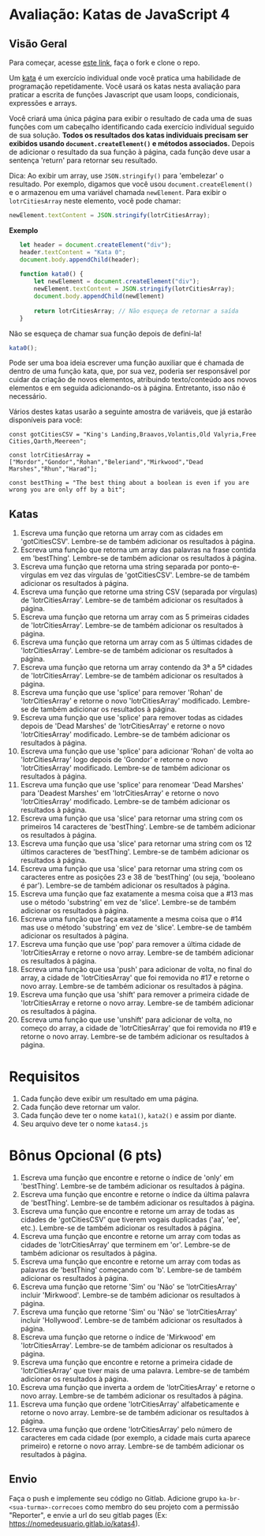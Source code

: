 # Avaliação: Katas de JavaScript 4

## Visão Geral

Para começar, acesse [este link](https://gitlab.com/kenzie-academy-brasil/se/fe/getting-started-with-javascript/s_js-katas-4), faça o fork e clone o repo.


Um [kata](https://en.wikipedia.org/wiki/Kata_(programming)) é um exercício individual onde você pratica uma habilidade de programação repetidamente. Você usará os katas nesta avaliação para praticar a escrita de funções Javascript que usam loops, condicionais, expressões e arrays.

Você criará uma única página para exibir o resultado de cada uma de suas funções com um cabeçalho identificando cada exercício individual seguido de sua solução. **Todos os resultados dos katas individuais precisam ser exibidos usando `document.createElement()` e métodos associados.** Depois de adicionar o resultado da sua função à página, cada função deve usar a sentença 'return' para retornar seu resultado.


Dica: Ao exibir um array, use `JSON.stringify()` para 'embelezar' o resultado. Por exemplo, digamos que você usou `document.createElement()` e o armazenou em uma variável chamada `newElement`. Para exibir o `lotrCitiesArray` neste elemento, você pode chamar:

```js
newElement.textContent = JSON.stringify(lotrCitiesArray);
```

**Exemplo**

```js
   let header = document.createElement("div");
   header.textContent = "Kata 0";
   document.body.appendChild(header);
 
   function kata0() {
       let newElement = document.createElement("div");
       newElement.textContent = JSON.stringify(lotrCitiesArray);
       document.body.appendChild(newElement)
 
       return lotrCitiesArray; // Não esqueça de retornar a saída
   }
``` 

Não se esqueça de chamar sua função depois de defini-la!

```js
kata0();
```

Pode ser uma boa ideia escrever uma função auxiliar que é chamada de dentro de uma função kata, que, por sua vez, poderia ser responsável por cuidar da criação de novos elementos, atribuindo texto/conteúdo aos novos elementos e em seguida adicionando-os à página. Entretanto, isso não é necessário.

Vários destes katas usarão a seguinte amostra de variáveis, que já estarão disponíveis para você:

`const gotCitiesCSV = "King's Landing,Braavos,Volantis,Old Valyria,Free Cities,Qarth,Meereen";`

`const lotrCitiesArray = ["Mordor","Gondor","Rohan","Beleriand","Mirkwood","Dead Marshes","Rhun","Harad"];`

`const bestThing = "The best thing about a boolean is even if you are wrong you are only off by a bit";`

## Katas

1. Escreva uma função que retorna um array com as cidades em 'gotCitiesCSV'. Lembre-se de também adicionar os resultados à página.
2. Escreva uma função que retorna um array das palavras na frase contida em 'bestThing'. Lembre-se de também adicionar os resultados à página.
3. Escreva uma função que retorna uma string separada por ponto-e-vírgulas em vez das vírgulas de 'gotCitiesCSV'. Lembre-se de também adicionar os resultados à página.
4. Escreva uma função que retorne uma string CSV (separada por vírgulas) de 'lotrCitiesArray'. Lembre-se de também adicionar os resultados à página.
5. Escreva uma função que retorna um array com as 5 primeiras cidades de 'lotrCitiesArray'. Lembre-se de também adicionar os resultados à página.
6. Escreva uma função que retorna um array com as 5 últimas cidades de 'lotrCitiesArray'. Lembre-se de também adicionar os resultados à página.
7. Escreva uma função que retorna um array contendo da 3ª a 5ª cidades de 'lotrCitiesArray'. Lembre-se de também adicionar os resultados à página.
8. Escreva uma função que use 'splice' para remover 'Rohan' de 'lotrCitiesArray' e retorne o novo 'lotrCitiesArray' modificado. Lembre-se de também adicionar os resultados à página.
9. Escreva uma função que use 'splice' para remover todas as cidades depois de 'Dead Marshes' de 'lotrCitiesArray' e retorne o novo 'lotrCitiesArray' modificado. Lembre-se de também adicionar os resultados à página.
10. Escreva uma função que use 'splice' para adicionar 'Rohan' de volta ao 'lotrCitiesArray' logo depois de 'Gondor' e retorne o novo 'lotrCitiesArray' modificado. Lembre-se de também adicionar os resultados à página.
11. Escreva uma função que use 'splice' para renomear 'Dead Marshes' para 'Deadest Marshes' em 'lotrCitiesArray' e retorne o novo 'lotrCitiesArray' modificado. Lembre-se de também adicionar os resultados à página.
12. Escreva uma função que usa 'slice' para retornar uma string com os primeiros 14 caracteres de 'bestThing'.  Lembre-se de também adicionar os resultados à página.
13. Escreva uma função que usa 'slice' para retornar uma string com os 12 últimos caracteres de 'bestThing'. Lembre-se de também adicionar os resultados à página.
14. Escreva uma função que usa 'slice' para retornar uma string com os caracteres entre as posições 23 e 38 de 'bestThing' (ou seja, 'booleano é par'). Lembre-se de também adicionar os resultados à página.
15. Escreva uma função que faz exatamente a mesma coisa que a #13 mas use o método 'substring' em vez de 'slice'. Lembre-se de também adicionar os resultados à página.
16. Escreva uma função que faça exatamente a mesma coisa que o #14 mas use o método 'substring' em vez de 'slice'. Lembre-se de também adicionar os resultados à página.
17. Escreva uma função que use 'pop' para remover a última cidade de 'lotrCitiesArray e retorne o novo array. Lembre-se de também adicionar os resultados à página.
18. Escreva uma função que usa 'push' para adicionar de volta, no final do array, a cidade de 'lotrCitiesArray' que foi removida no #17 e retorne o novo array. Lembre-se de também adicionar os resultados à página.
19. Escreva uma função que usa 'shift' para remover a primeira cidade de 'lotrCitiesArray e retorne o novo array. Lembre-se de também adicionar os resultados à página.
20. Escreva uma função que use 'unshift' para adicionar de volta, no começo do array, a cidade de 'lotrCitiesArray' que foi removida no #19 e retorne o novo array. Lembre-se de também adicionar os resultados à página.

# Requisitos

1. Cada função deve exibir um resultado em uma página.
2. Cada função deve retornar um valor.
3. Cada função deve ter o nome `kata1()`, `kata2()` e assim por diante.
4. Seu arquivo deve ter o nome `katas4.js`

# Bônus Opcional (6 pts)

1. Escreva uma função que encontre e retorne o índice de 'only' em 'bestThing'. Lembre-se de também adicionar os resultados à página.
2. Escreva uma função que encontre e retorne o índice da última palavra de 'bestThing'. Lembre-se de também adicionar os resultados à página.
3. Escreva uma função que encontre e retorne um array de todas as cidades de 'gotCitiesCSV' que tiverem vogais duplicadas ('aa', 'ee', etc.). Lembre-se de também adicionar os resultados à página.
4. Escreva uma função que encontre e retorne um array com todas as cidades de 'lotrCitiesArray' que terminem em 'or'. Lembre-se de também adicionar os resultados à página.
5. Escreva uma função que encontre e retorne um array com todas as palavras de 'bestThing' começando com 'b'. Lembre-se de também adicionar os resultados à página.
6. Escreva uma função que retorne 'Sim' ou 'Não' se 'lotrCitiesArray' incluir 'Mirkwood'. Lembre-se de também adicionar os resultados à página.
7. Escreva uma função que retorne 'Sim' ou 'Não' se 'lotrCitiesArray' incluir 'Hollywood'. Lembre-se de também adicionar os resultados à página.
8. Escreva uma função que retorne o índice de 'Mirkwood' em 'lotrCitiesArray'. Lembre-se de também adicionar os resultados à página.
9. Escreva uma função que encontre e retorne a primeira cidade de 'lotrCitiesArray' que tiver mais de uma palavra. Lembre-se de também adicionar os resultados à página.
10. Escreva uma função que inverta a ordem de 'lotrCitiesArray' e retorne o novo array. Lembre-se de também adicionar os resultados à página.
11. Escreva uma função que ordene 'lotrCitiesArray' alfabeticamente e retorne o novo array. Lembre-se de também adicionar os resultados à página.
12. Escreva uma função que ordene 'lotrCitiesArray' pelo número de caracteres em cada cidade (por exemplo, a cidade mais curta aparece primeiro) e retorne o novo array. Lembre-se de também adicionar os resultados à página.

## Envio

Faça o push e implemente seu código no Gitlab. Adicione grupo `ka-br-<sua-turma>-correcoes` como membro do seu projeto com a permissão "Reporter", e envie a url do seu gitlab pages (Ex: https://nomedeusuario.gitlab.io/katas4).
